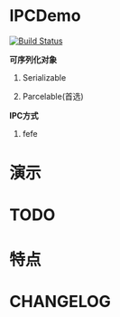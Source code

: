 # IPCDemo

[![Build Status](https://travis-ci.org/meolu/walle-web.svg?branch=master)](https://travis-ci.org/meolu/walle-web)

**可序列化对象**

1. Serializable

2. Parcelable(首选)

**IPC方式**

1. fefe

# 演示

# TODO

# 特点

# CHANGELOG





